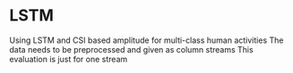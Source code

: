 # LSTM
Using LSTM and CSI based amplitude for multi-class human activities
The data needs to be preprocessed and given as column streams
This evaluation is just for one stream
